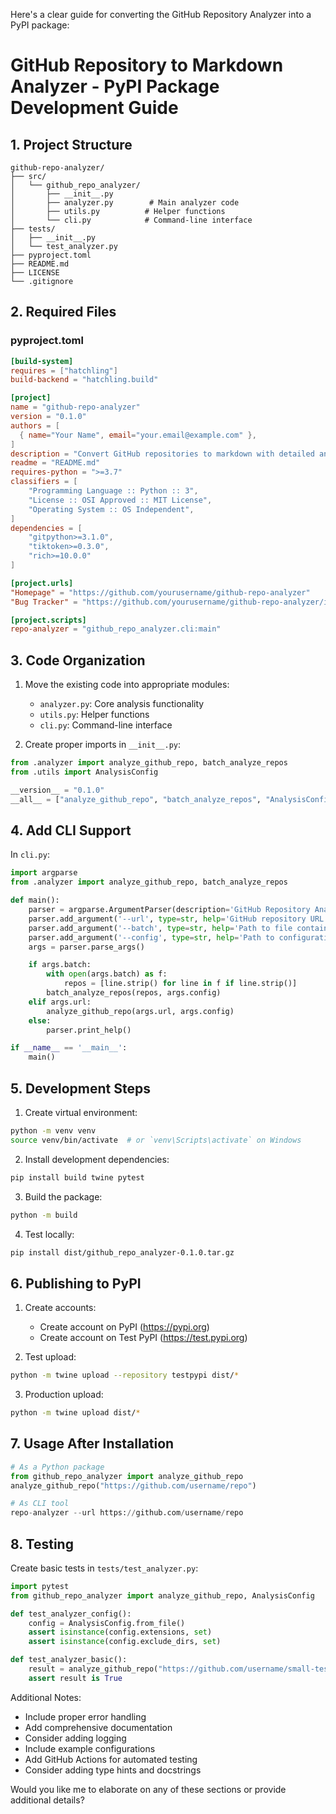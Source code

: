 Here's a clear guide for converting the GitHub Repository Analyzer into a PyPI package:

# GitHub Repository to Markdown Analyzer - PyPI Package Development Guide

## 1. Project Structure
```
github-repo-analyzer/
├── src/
│   └── github_repo_analyzer/
│       ├── __init__.py
│       ├── analyzer.py        # Main analyzer code
│       ├── utils.py          # Helper functions
│       └── cli.py            # Command-line interface
├── tests/
│   ├── __init__.py
│   └── test_analyzer.py
├── pyproject.toml
├── README.md
├── LICENSE
└── .gitignore
```

## 2. Required Files

### pyproject.toml
```toml
[build-system]
requires = ["hatchling"]
build-backend = "hatchling.build"

[project]
name = "github-repo-analyzer"
version = "0.1.0"
authors = [
  { name="Your Name", email="your.email@example.com" },
]
description = "Convert GitHub repositories to markdown with detailed analysis"
readme = "README.md"
requires-python = ">=3.7"
classifiers = [
    "Programming Language :: Python :: 3",
    "License :: OSI Approved :: MIT License",
    "Operating System :: OS Independent",
]
dependencies = [
    "gitpython>=3.1.0",
    "tiktoken>=0.3.0",
    "rich>=10.0.0"
]

[project.urls]
"Homepage" = "https://github.com/yourusername/github-repo-analyzer"
"Bug Tracker" = "https://github.com/yourusername/github-repo-analyzer/issues"

[project.scripts]
repo-analyzer = "github_repo_analyzer.cli:main"
```

## 3. Code Organization

1. Move the existing code into appropriate modules:
   - `analyzer.py`: Core analysis functionality
   - `utils.py`: Helper functions
   - `cli.py`: Command-line interface

2. Create proper imports in `__init__.py`:
```python
from .analyzer import analyze_github_repo, batch_analyze_repos
from .utils import AnalysisConfig

__version__ = "0.1.0"
__all__ = ["analyze_github_repo", "batch_analyze_repos", "AnalysisConfig"]
```

## 4. Add CLI Support
In `cli.py`:
```python
import argparse
from .analyzer import analyze_github_repo, batch_analyze_repos

def main():
    parser = argparse.ArgumentParser(description='GitHub Repository Analyzer')
    parser.add_argument('--url', type=str, help='GitHub repository URL')
    parser.add_argument('--batch', type=str, help='Path to file containing repository URLs')
    parser.add_argument('--config', type=str, help='Path to configuration file')
    args = parser.parse_args()

    if args.batch:
        with open(args.batch) as f:
            repos = [line.strip() for line in f if line.strip()]
        batch_analyze_repos(repos, args.config)
    elif args.url:
        analyze_github_repo(args.url, args.config)
    else:
        parser.print_help()

if __name__ == '__main__':
    main()
```

## 5. Development Steps

1. Create virtual environment:
```bash
python -m venv venv
source venv/bin/activate  # or `venv\Scripts\activate` on Windows
```

2. Install development dependencies:
```bash
pip install build twine pytest
```

3. Build the package:
```bash
python -m build
```

4. Test locally:
```bash
pip install dist/github_repo_analyzer-0.1.0.tar.gz
```

## 6. Publishing to PyPI

1. Create accounts:
   - Create account on PyPI (https://pypi.org)
   - Create account on Test PyPI (https://test.pypi.org)

2. Test upload:
```bash
python -m twine upload --repository testpypi dist/*
```

3. Production upload:
```bash
python -m twine upload dist/*
```

## 7. Usage After Installation

```python
# As a Python package
from github_repo_analyzer import analyze_github_repo
analyze_github_repo("https://github.com/username/repo")

# As CLI tool
repo-analyzer --url https://github.com/username/repo
```

## 8. Testing

Create basic tests in `tests/test_analyzer.py`:
```python
import pytest
from github_repo_analyzer import analyze_github_repo, AnalysisConfig

def test_analyzer_config():
    config = AnalysisConfig.from_file()
    assert isinstance(config.extensions, set)
    assert isinstance(config.exclude_dirs, set)

def test_analyzer_basic():
    result = analyze_github_repo("https://github.com/username/small-test-repo")
    assert result is True
```

Additional Notes:
- Include proper error handling
- Add comprehensive documentation
- Consider adding logging
- Include example configurations
- Add GitHub Actions for automated testing
- Consider adding type hints and docstrings

Would you like me to elaborate on any of these sections or provide additional details?